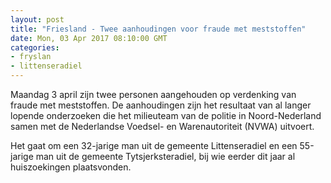 ```yaml
---
layout: post
title: "Friesland - Twee aanhoudingen voor fraude met meststoffen"
date: Mon, 03 Apr 2017 08:10:00 GMT
categories: 
- fryslan 
- littenseradiel 
---
```


Maandag 3 april zijn twee personen aangehouden op verdenking van fraude met meststoffen. De aanhoudingen zijn het resultaat van al langer lopende onderzoeken die het milieuteam van de politie in Noord-Nederland samen met de Nederlandse Voedsel- en Warenautoriteit (NVWA) uitvoert. 

Het gaat om een 32-jarige man uit de gemeente Littenseradiel en een 55-jarige man uit de gemeente Tytsjerksteradiel, bij wie eerder dit jaar al huiszoekingen plaatsvonden.
